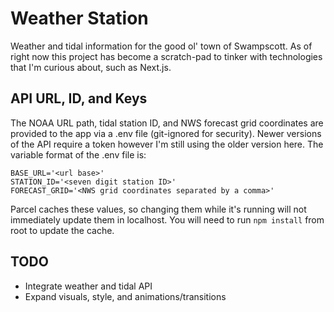 # Weather Station

Weather and tidal information for the good ol' town of Swampscott. As of right now this project has become a scratch-pad to tinker with technologies that I'm curious about, such as Next.js.

## API URL, ID, and Keys

The NOAA URL path, tidal station ID, and NWS forecast grid coordinates are provided to the app via a .env file (git-ignored for security). Newer versions of the API require a token however I'm still using the older version here. The variable format of the .env file is:

```
BASE_URL='<url base>'
STATION_ID='<seven digit station ID>'
FORECAST_GRID='<NWS grid coordinates separated by a comma>'
```

Parcel caches these values, so changing them while it's running will not immediately update them in localhost. You will need to run `npm install` from root to update the cache.

## TODO

- Integrate weather and tidal API
- Expand visuals, style, and animations/transitions

